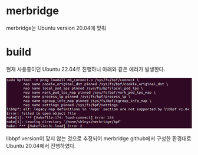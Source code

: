 # merbridge

merbridge는 Ubuntu version 20.04에 맞춰 


# build

현재 사용중이던 Ubuntu 22.04로 진행하니 아래와 같은 에러가 발생한다.

<img src="../../.picture/merbridge-libbpf-version-error.PNG" />

libbpf version이 맞지 않는 것으로 추정되어 merbridge github에서 구성한 환경대로 Ubuntu 20.04에서 진행하였다.
